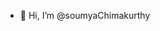 - 👋 Hi, I’m @soumyaChimakurthy

<!---
soumyaChimakurthy/soumyaChimakurthy is a ✨ special ✨ repository because its `README.md` (this file) appears on your GitHub profile.
You can click the Preview link to take a look at your changes.
--->
